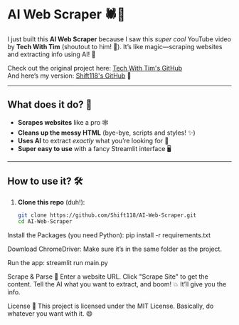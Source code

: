 # AI Web Scraper 🕷️🤖

I just built this **AI Web Scraper** because I saw this *super cool* YouTube video by **Tech With Tim** (shoutout to him! 👏). It’s like magic—scraping websites and extracting info using AI! 🤯

Check out the original project here: [Tech With Tim's GitHub](https://github.com/techwithtim/AI-Web-Scraper.git)  
And here’s my version: [Shift118's GitHub](https://github.com/Shift118/AI-Web-Scraper.git) 🚀

---

## What does it do? 🤔

- **Scrapes websites** like a pro 🕸️  
- **Cleans up the messy HTML** (bye-bye, scripts and styles! ✨)  
- **Uses AI** to extract *exactly* what you’re looking for 🤖  
- **Super easy to use** with a fancy Streamlit interface 🖥️  

---

## How to use it? 🛠️

1. **Clone this repo** (duh!):  
   ```bash
   git clone https://github.com/Shift118/AI-Web-Scraper.git
   cd AI-Web-Scraper
Install the Packages (you need Python):
pip install -r requirements.txt

Download ChromeDriver:
Make sure it’s in the same folder as the project.

Run the app:
streamlit run main.py

Scrape & Parse 🎉
Enter a website URL.
Click "Scrape Site" to get the content.
Tell the AI what you want to extract, and boom! 💥 It’ll give you the info.

License 📜
This project is licensed under the MIT License. Basically, do whatever you want with it. 😄
